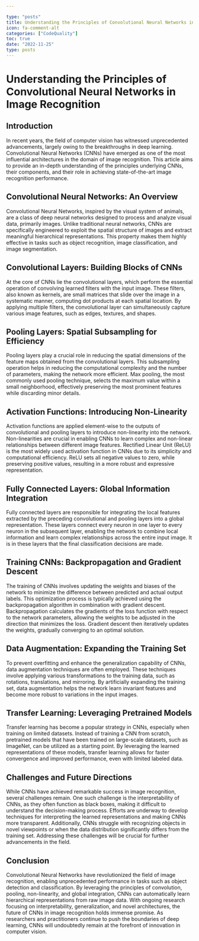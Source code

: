 ```yaml
---

type: "posts"
title: Understanding the Principles of Convolutional Neural Networks in Image Recognition
icon: fa-comment-alt
categories: ["CodeQuality"]
toc: true
date: "2022-11-25"
type: posts
---
```





# Understanding the Principles of Convolutional Neural Networks in Image Recognition

## Introduction
In recent years, the field of computer vision has witnessed unprecedented advancements, largely owing to the breakthroughs in deep learning. Convolutional Neural Networks (CNNs) have emerged as one of the most influential architectures in the domain of image recognition. This article aims to provide an in-depth understanding of the principles underlying CNNs, their components, and their role in achieving state-of-the-art image recognition performance.

## Convolutional Neural Networks: An Overview
Convolutional Neural Networks, inspired by the visual system of animals, are a class of deep neural networks designed to process and analyze visual data, primarily images. Unlike traditional neural networks, CNNs are specifically engineered to exploit the spatial structure of images and extract meaningful hierarchical representations. This property makes them highly effective in tasks such as object recognition, image classification, and image segmentation.

## Convolutional Layers: Building Blocks of CNNs
At the core of CNNs lie the convolutional layers, which perform the essential operation of convolving learned filters with the input image. These filters, also known as kernels, are small matrices that slide over the image in a systematic manner, computing dot products at each spatial location. By applying multiple filters, the convolutional layer can simultaneously capture various image features, such as edges, textures, and shapes.

## Pooling Layers: Spatial Subsampling for Efficiency
Pooling layers play a crucial role in reducing the spatial dimensions of the feature maps obtained from the convolutional layers. This subsampling operation helps in reducing the computational complexity and the number of parameters, making the network more efficient. Max pooling, the most commonly used pooling technique, selects the maximum value within a small neighborhood, effectively preserving the most prominent features while discarding minor details.

## Activation Functions: Introducing Non-Linearity
Activation functions are applied element-wise to the outputs of convolutional and pooling layers to introduce non-linearity into the network. Non-linearities are crucial in enabling CNNs to learn complex and non-linear relationships between different image features. Rectified Linear Unit (ReLU) is the most widely used activation function in CNNs due to its simplicity and computational efficiency. ReLU sets all negative values to zero, while preserving positive values, resulting in a more robust and expressive representation.

## Fully Connected Layers: Global Information Integration
Fully connected layers are responsible for integrating the local features extracted by the preceding convolutional and pooling layers into a global representation. These layers connect every neuron in one layer to every neuron in the subsequent layer, enabling the network to combine local information and learn complex relationships across the entire input image. It is in these layers that the final classification decisions are made.

## Training CNNs: Backpropagation and Gradient Descent
The training of CNNs involves updating the weights and biases of the network to minimize the difference between predicted and actual output labels. This optimization process is typically achieved using the backpropagation algorithm in combination with gradient descent. Backpropagation calculates the gradients of the loss function with respect to the network parameters, allowing the weights to be adjusted in the direction that minimizes the loss. Gradient descent then iteratively updates the weights, gradually converging to an optimal solution.

## Data Augmentation: Expanding the Training Set
To prevent overfitting and enhance the generalization capability of CNNs, data augmentation techniques are often employed. These techniques involve applying various transformations to the training data, such as rotations, translations, and mirroring. By artificially expanding the training set, data augmentation helps the network learn invariant features and become more robust to variations in the input images.

## Transfer Learning: Leveraging Pretrained Models
Transfer learning has become a popular strategy in CNNs, especially when training on limited datasets. Instead of training a CNN from scratch, pretrained models that have been trained on large-scale datasets, such as ImageNet, can be utilized as a starting point. By leveraging the learned representations of these models, transfer learning allows for faster convergence and improved performance, even with limited labeled data.

## Challenges and Future Directions
While CNNs have achieved remarkable success in image recognition, several challenges remain. One such challenge is the interpretability of CNNs, as they often function as black boxes, making it difficult to understand the decision-making process. Efforts are underway to develop techniques for interpreting the learned representations and making CNNs more transparent. Additionally, CNNs struggle with recognizing objects in novel viewpoints or when the data distribution significantly differs from the training set. Addressing these challenges will be crucial for further advancements in the field.

## Conclusion
Convolutional Neural Networks have revolutionized the field of image recognition, enabling unprecedented performance in tasks such as object detection and classification. By leveraging the principles of convolution, pooling, non-linearity, and global integration, CNNs can automatically learn hierarchical representations from raw image data. With ongoing research focusing on interpretability, generalization, and novel architectures, the future of CNNs in image recognition holds immense promise. As researchers and practitioners continue to push the boundaries of deep learning, CNNs will undoubtedly remain at the forefront of innovation in computer vision.